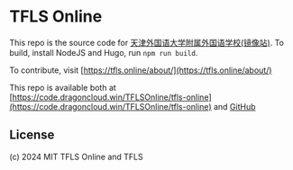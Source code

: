 # TFLS Online

This repo is the source code for [天津外国语大学附属外国语学校(镜像站)](https://tfls.online). To build, install NodeJS and Hugo, run `npm run build`.

To contribute, visit [https://tfls.online/about/](https://tfls.online/about/)

This repo is available both at [https://code.dragoncloud.win/TFLSOnline/tfls-online](https://code.dragoncloud.win/TFLSOnline/tfls-online) and [GitHub](https://github.com/holgerhuo/tfls-online)

## License

(c) 2024 MIT TFLS Online and TFLS